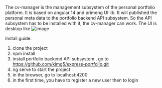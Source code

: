 The cv-manager is the management subsystem of the personal portfolio platform. It is based on angular 14 and primeng UI lib.
It will published the personal meta data to the portfolio backend API subsystem. So the API subsystem has to be installed with it,
the cv-manager can work. The UI is desktop like
![image](https://user-images.githubusercontent.com/104445295/209376013-057eaf7f-cdfd-4049-ad28-d9f7bcf84878.png)



Install guide:
1. clone the project
2. npm install
3. install portfolio backend API subsystem , go to https://github.com/kimg5/express-portfolio.git
4. ng serve to start the project
5. in the browser, go to localhost:4200
6. in the first time, you have to register a new user then to login



